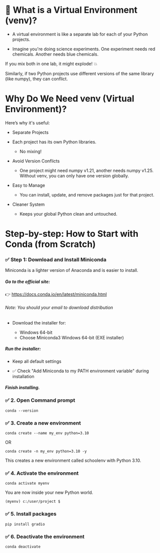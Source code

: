 # 🧪 What is a Virtual Environment (venv)?

- A virtual environment is like a separate lab for each of your Python projects.

- Imagine you're doing science experiments. One experiment needs red chemicals. Another needs blue chemicals.
 
If you mix both in one lab, it might explode! 💥

Similarly, if two Python projects use different versions of the same library (like numpy), they can conflict.

# Why Do We Need venv (Virtual Environment)?

Here’s why it's useful:

- Separate Projects

- Each project has its own Python libraries.

  - No mixing!

- Avoid Version Conflicts

  - One project might need numpy v1.21, another needs numpy v1.25. Without venv, you can only have one version globally.

- Easy to Manage

   - You can install, update, and remove packages just for that project.

- Cleaner System

   - Keeps your global Python clean and untouched.

# Step-by-step: How to Start with Conda (from Scratch)

### ✅ Step 1: Download and Install Miniconda

Miniconda is a lighter version of Anaconda and is easier to install.

##### Go to the official site:
👉 https://docs.conda.io/en/latest/miniconda.html

###### Note: You should your email to download distribution
- Download the installer for:

   - Windows 64-bit
   - Choose Miniconda3 Windows 64-bit (EXE installer)

##### Run the installer:

- Keep all default settings

- ✅ Check "Add Miniconda to my PATH environment variable" during installation

##### Finish installing.

### ✅ 2. Open Command prompt

```conda --version```

### ✅ 3. Create a new environment

```conda create --name my_env python=3.10```

OR

```conda create -n my_env python=3.10 -y``` 

This creates a new environment called schoolenv with Python 3.10.

### ✅ 4. Activate the environment

```conda activate myenv```

You are now inside your new Python world.

```(myenv) c:/user/project $```
### ✅ 5. Install packages

```pip install gradio```

### ✅ 6. Deactivate the environment

```conda deactivate```

